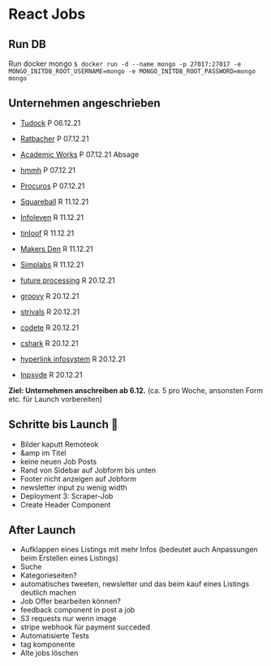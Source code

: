# React Jobs

## Run DB

Run docker mongo
`$ docker run -d --name mongo -p 27017:27017 -e MONGO_INITDB_ROOT_USERNAME=mongo -e MONGO_INITDB_ROOT_PASSWORD=mongo mongo`

## Unternehmen angeschrieben

- [Tudock](https://www.tudock.de/) P 06.12.21
- [Ratbacher](https://www.ratbacher.de/) P 07.12.21
- [Academic Works](https://www.academicwork.de/) P 07.12.21 Absage
- [hmmh](https://www.hmmh.de/) P 07.12.21
- [Procuros](https://procuros.io/) P 07.12.21

- [Squareball](https://squareball.co/) R 11.12.21
- [Infoleven](https://infoleven.com/) R 11.12.21
- [tinloof](https://tinloof.com/) R 11.12.21
- [Makers Den](https://makersden.io/) R 11.12.21
- [Simplabs](https://simplabs.com/) R 11.12.21

- [future processing](https://www.future-processing.com/) R 20.12.21
- [groovy](groovyweb.co) R 20.12.21
- [strivals](https://www.strivals.com/) R 20.12.21
- [codete](https://codete.com/) R 20.12.21
- [cshark](https://cshark.com/) R 20.12.21
- [hyperlink infosystem](https://www.hyperlinkinfosystem.com/) R 20.12.21
- [Inpsyde](https://inpsyde.com/) R 20.12.21

**Ziel: Unternehmen anschreiben ab 6.12.** (ca. 5 pro Woche, ansonsten Form etc. für Launch vorbereiten)

## Schritte bis Launch 🚀

- Bilder kaputt Remoteok
- &amp im Titel
- keine neuen Job Posts
- Rand von Sidebar auf Jobform bis unten
- Footer nicht anzeigen auf Jobform
- newsletter input zu wenig width
- Deployment 3: Scraper-Job
- Create Header Component

## After Launch

- Aufklappen eines Listings mit mehr Infos (bedeutet auch Anpassungen beim Erstellen eines Listings)
- Suche
- Kategorieseiten?
- automatisches tweeten, newsletter und das beim kauf eines Listings deutlich machen
- Job Offer bearbeiten können?
- feedback component in post a job
- S3 requests nur wenn image
- stripe webhook für payment succeded
- Automatisierte Tests
- tag komponente
- Alte jobs löschen
